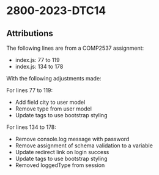 # 2800-2023-DTC14

## Attributions

The following lines are from a COMP2537 assignment: <br>

- index.js: 77 to 119
- index.js: 134 to 178

With the following adjustments made: <br>

For lines 77 to 119:

- Add field city to user model
- Remove type from user model
- Update <a> tags to use bootstrap styling

For lines 134 to 178:

- Remove console.log message with password
- Remove assignment of schema validation to a variable
- Update redirect link on login success
- Update <a> tags to use bootstrap styling
- Removed loggedType from session
